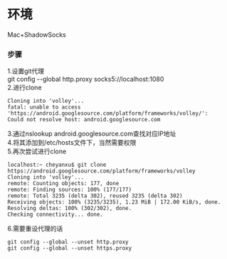 # 环境
Mac+ShadowSocks  
### 步骤
1.设置git代理  
git config --global http.proxy socks5://localhost:1080  
2.进行clone   
```
Cloning into 'volley'...
fatal: unable to access 'https://android.googlesource.com/platform/frameworks/volley/': 
Could not resolve host: android.googlesource.com

```
3.通过nslookup android.googlesource.com查找对应IP地址  
4.将其添加到/etc/hosts文件下，当然需要权限  
5.再次尝试进行clone
```
localhost:~ cheyanxu$ git clone https://android.googlesource.com/platform/frameworks/volley
Cloning into 'volley'...
remote: Counting objects: 177, done
remote: Finding sources: 100% (177/177)
remote: Total 3235 (delta 302), reused 3235 (delta 302)
Receiving objects: 100% (3235/3235), 1.23 MiB | 172.00 KiB/s, done.
Resolving deltas: 100% (302/302), done.
Checking connectivity... done.

```

6.需要重设代理的话
```
git config --global --unset http.proxy
git config --global --unset https.proxy
```
